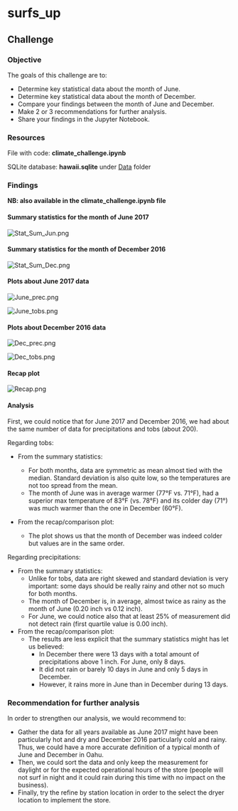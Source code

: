 # surfs_up

## Challenge

### Objective

The goals of this challenge are to:

- Determine key statistical data about the month of June.
- Determine key statistical data about the month of December.
- Compare your findings between the month of June and December.
- Make 2 or 3 recommendations for further analysis.
- Share your findings in the Jupyter Notebook.

### Resources

File with code: **climate_challenge.ipynb**

SQLite database: **hawaii.sqlite** under [Data](Data/) folder

### Findings

**NB: also available in the climate_challenge.ipynb file**

#### Summary statistics for the month of June 2017

![Stat_Sum_Jun.png](Images/Stat_Sum_Jun.png)

#### Summary statistics for the month of December 2016

![Stat_Sum_Dec.png](Images/Stat_Sum_Dec.png)

#### Plots about June 2017 data

![June_prec.png](Images/June_prec.png)

![June_tobs.png](Images/June_tobs.png)

#### Plots about December 2016 data

![Dec_prec.png](Images/Dec_prec.png)

![Dec_tobs.png](Images/Dec_tobs.png)

#### Recap plot

![Recap.png](Images/Recap.png)

#### Analysis

First, we could notice that for June 2017 and December 2016, we had about the same number of data for precipitations and tobs (about 200).

Regarding tobs:
- From the summary statistics:
    - For both months, data are symmetric as mean almost tied with the median. Standard deviation is also quite low, so the temperatures are not too spread from the mean.
    - The month of June was in average warmer (77°F vs. 71°F), had a superior max temperature of 83°F (vs. 78°F) and its colder day (71°) was much warmer than the one in December (60°F).

- From the recap/comparison plot:
    - The plot shows us that the month of December was indeed colder but values are in the same order.


Regarding precipitations:
- From the summary statistics:
    - Unlike for tobs, data are right skewed and standard deviation is very important: some days should be really rainy and other not so much for both months.
    - The month of December is, in average, almost twice as rainy as the month of June (0.20 inch vs 0.12 inch).
    - For June, we could notice also that at least 25% of measurement did not detect rain (first quartile value is 0.00 inch).
- From the recap/comparison plot:
    - The results are less explicit that the summary statistics might has let us believed:
        - In December there were 13 days with a total amount of precipitations above 1 inch. For June, only 8 days.
        - It did not rain or barely 10 days in June and only 5 days in December.
        - However, it rains more in June than in December during 13 days.

### Recommendation for further analysis

In order to strengthen our analysis, we would recommend to:
 - Gather the data for all years available as June 2017 might have been particularly hot and dry and December 2016 particularly cold and rainy. Thus, we could have a more accurate definition of a typical month of June and December in Oahu.
 - Then, we could sort the data and only keep the measurement for daylight or for the expected operational hours of the store (people will not surf in night and it could rain during this time with no impact on the business). 
 - Finally, try the refine by station location in order to the select the dryer location to implement the store.
